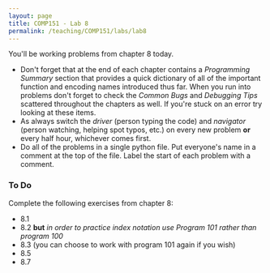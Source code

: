 ```yaml
---
layout: page
title: COMP151 - Lab 8
permalink: /teaching/COMP151/labs/lab8
---
```


You'll be working problems from chapter 8 today. 

* Don't forget that at the end of each chapter contains a *Programming Summary* section that provides a quick dictionary of all of the important function and encoding names introduced thus far. When you run into problems don't forget to check the *Common Bugs* and *Debugging Tips* scattered throughout the chapters as well. If you're stuck on an error try looking at these items.
* As always switch the *driver* (person typing the code) and *navigator* (person watching, helping spot typos, etc.) on every new problem **or** every half hour, whichever comes first.
* Do all of the problems in a single python file. Put everyone's name in a comment at the top of the file. Label the start of each problem with a comment.

### To Do

Complete the following exercises from chapter 8:
* 8.1
* 8.2 **but** *in order to practice index notation use Program 101 rather than program 100*
* 8.3 (you can choose to work with program 101 again if you wish)
* 8.5
* 8.7
